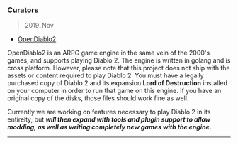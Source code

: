 ### Curators 

> 2019_Nov

+ [OpenDiablo2](https://github.com/OpenDiablo2/OpenDiablo2) 

OpenDiablo2 is an ARPG game engine in the same vein of the 2000's games, and supports playing Diablo 2. The engine is written in golang and is cross platform. However, please note that this project does not ship with the assets or content required to play Diablo 2. You must have a legally purchased copy of Diablo 2 and its expansion **Lord of Destruction** installed on your computer in order to run that game on this engine. If you have an original copy of the disks, those files should work fine as well.

Currently we are working on features necessary to play Diablo 2 in its entireity, but **_will then expand with tools and plugin support to allow modding, as well as writing completely new games with the engine._**

___
